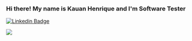 ### Hi there! My name is Kauan Henrique and I'm Software Tester

<a href="https://www.linkedin.com/in/khds17/" target="_blank" rel="noreferrer"><img src="https://camo.githubusercontent.com/d890b0adbf534605615203c9681d9a97585549f060e34cc00655d4cbeac14055/68747470733a2f2f696d672e736869656c64732e696f2f62616467652f2d4c696e6b6564496e2d626c75653f7374796c653d666f722d7468652d6261646765266c6f676f3d4c696e6b6564696e266c6f676f436f6c6f723d7768697465266c696e6b3d68747470733a2f2f7777772e6c696e6b6564696e2e636f6d2f696e2f6775696c6865726d657374726163696e692f" alt="Linkedin Badge" data-canonical-src="https://img.shields.io/badge/-LinkedIn-blue?style=for-the-badge&amp;logo=Linkedin&amp;logoColor=white&amp;link=https://www.linkedin.com/in/guilhermestracini/" style="max-width: 100%;"></a>

<a href="https://drive.google.com/file/d/1eenE4OHP-TXbnxFimSjea4_YAl8Re_5a/view?usp=sharing" target="_blank" rel="noreferrer">
<img src="![image](https://github.com/khds17/khds17/assets/48301499/1e808471-f8e6-4ee4-bd4f-0362f3953afe)
">
</a>




<!--
**khds17/khds17** is a ✨ _special_ ✨ repository because its `README.md` (this file) appears on your GitHub profile.

Here are some ideas to get you started:

- 🔭 I’m currently working on ...
- 🌱 I’m currently learning ...
- 👯 I’m looking to collaborate on ...
- 🤔 I’m looking for help with ...
- 💬 Ask me about ...
- 📫 How to reach me: ...
- 😄 Pronouns: ...
- ⚡ Fun fact: ...
-->
